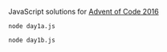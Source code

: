 JavaScript solutions for [Advent of Code 2016](http://adventofcode.com/)

`node day1a.js`

`node day1b.js`

